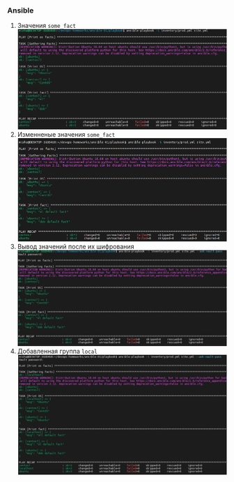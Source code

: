 ### Ansible
1. Значения `some_fact`  
![01](./01.png)
2. Изменненые значения `some_fact`  
![02](./02.png)
3. Вывод значений после их шифрования  
![03](./03.png)
4. Добавленная группа `local`  
![04](./04.png)